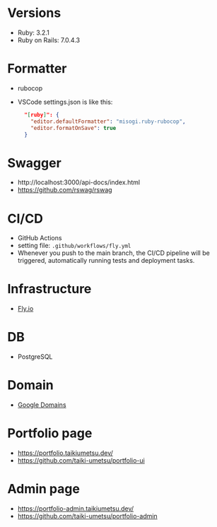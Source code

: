 # Versions

- Ruby: 3.2.1
- Ruby on Rails: 7.0.4.3

# Formatter

- rubocop
- VSCode settings.json is like this:

  ```json
    "[ruby]": {
      "editor.defaultFormatter": "misogi.ruby-rubocop",
      "editor.formatOnSave": true
    }
  ```

# Swagger

- http://localhost:3000/api-docs/index.html
- https://github.com/rswag/rswag

# CI/CD

- GitHub Actions
- setting file: `.github/workflows/fly.yml`
- Whenever you push to the main branch, the CI/CD pipeline will be triggered, automatically running tests and deployment tasks.

# Infrastructure

- [Fly.io](https://fly.io/dashboard/)

# DB

- PostgreSQL

# Domain

- [Google Domains](https://domains.google.com/registrar/)

# Portfolio page

- https://portfolio.taikiumetsu.dev/
- https://github.com/taiki-umetsu/portfolio-ui

# Admin page

- https://portfolio-admin.taikiumetsu.dev/
- https://github.com/taiki-umetsu/portfolio-admin
